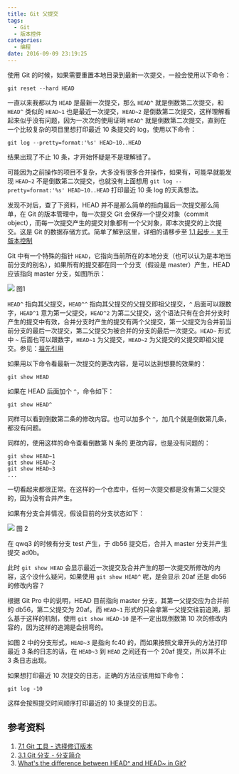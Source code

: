 ```yaml
---
title: Git 父提交
tags:
  - Git
  - 版本控件
categories:
  - 编程
date: 2016-09-09 23:19:25
---
```


使用 Git 的时候，如果需要重置本地目录到最新一次提交，一般会使用以下命令：

```
git reset --hard HEAD
```

一直以来我都以为 `HEAD` 是最新一次提交，那么 `HEAD^` 就是倒数第二次提交，和 `HEAD^` 类似的 `HEAD~1` 也是最近一次提交，`HEAD~2` 是倒数第二次提交，这样理解看起来似乎没有问题，因为一次次的使用证明 `HEAD^` 就是倒数第二次提交，直到在一个比较复杂的项目里想打印最近 10 条提交的 log，使用以下命令：

<!-- more -->

```
git log --pretty=format:'%s' HEAD~10..HEAD
```

结果出现了不止 10 条，才开始怀疑是不是理解错了。

可能因为之前操作的项目不复杂，大多没有很多合并操作，如果有，可能早就能发现 `HEAD~2` 不是倒数第二次提交，也就没有上面想用 `git log --pretty=format:'%s' HEAD~10..HEAD` 打印最近 10 条 log 的天真想法。

发现不对后，查了下资料，HEAD 并不是那么简单的指向最后一次提交那么简单，在 Git 的版本管理中，每一次提交 Git 会保存一个提交对象（commit object），而每一次提交产生的提交对象都有一个父对象，即本次提交的上次提交。这是 Git 的数据存储方式。简单了解到这里，详细的请移步至 [1.1 起步 - 关于版本控制](https://git-scm.com/book/zh/v2/%E8%B5%B7%E6%AD%A5-%E5%85%B3%E4%BA%8E%E7%89%88%E6%9C%AC%E6%8E%A7%E5%88%B6#_getting_started)

Git 中有一个特殊的指针 `HEAD`，它指向当前所在的本地分支（也可以认为是本地当前分支的别名），如果所有的提交都在同一个分支（假设是 master）产生，HEAD 应该指向 master 分支，如图所示：

![](https://i.imgur.com/vbGwPoI.jpg)
图1

`HEAD^` 指向其父提交，`HEAD^^` 指向其父提交的父提交即祖父提交，`^` 后面可以跟数字，`HEAD^1` 意为第一父提交，`HEAD^2` 为第二父提交，这个语法只有在合并分支时产生的提交中有效，合并分支时产生的提交有两个父提交，第一父提交为合并前当前分支的最后一次提交，第二父提交为被合并的分支的最后一次提交。`HEAD~` 形式中 `~` 后面也可以跟数字，`HEAD~1` 为父提交，`HEAD~2` 为父提交的父提交即祖父提交。参见：[祖先引用](https://git-scm.com/book/zh/v2/Git-%E5%B7%A5%E5%85%B7-%E9%80%89%E6%8B%A9%E4%BF%AE%E8%AE%A2%E7%89%88%E6%9C%AC#祖先引用)

如果用以下命令看最新一次提交的更改内容，是可以达到想要的效果的：

```
git show HEAD
```

如果在 HEAD 后面加个 `^`，命令如下：

```
git show HEAD^
```

同样可以看到倒数第二条的修改内容。也可以加多个 `^`，加几个就是倒数第几条，都没有问题。

同样的，使用这样的命令查看倒数第 N 条的 更改内容，也是没有问题的：

```
git show HEAD~1
git show HEAD~2
git show HEAD~3
...
```

一切看起来都很正常。在这样的一个仓库中，任何一次提交都是没有第二父提交的，因为没有合并产生。

如果有分支合并情况，假设目前的分支状态如下：

![](https://i.imgur.com/Hix9aQs.jpg)
图 2

在 qwq3 的时候有分支 test 产生，于 db56 提交后，合并入 master 分支并产生提交 ad0b。

此时 `git show HEAD` 会显示最近一次提交及合并产生的那一次提交所修改的内容，这个没什么疑问，如果使用 `git show HEAD^` 呢，是会显示 20af 还是 db56 的修改内容？

根据 Git Pro 中的说明，HEAD 目前指向 master 分支，其第一父提交应为合并前的 db56，第二父提交为 20af。而 `HEAD~1` 形式的只会拿第一父提交往前追溯，那么基于这样的机制，使用 `git show HEAD~10` 是不一定出现倒数第 10 次的修改内容的，因为这样的追溯是会拐弯的。


如图 2 中的分支形式，`HEAD~3` 是指向 fc40 的，而如果按照文章开头的方法打印最近 3 条的日志的话，在 `HEAD~3` 到 `HEAD` 之间还有一个 20af 提交，所以并不止 3 条日志出现。

如果想打印最近 10 次提交的日志，正确的方法应该用如下命令：

```
git log -10
```

这样会按照提交时间顺序打印最近的 10 条提交的日志。

## 参考资料

1. [7.1 Git 工具 - 选择修订版本](https://git-scm.com/book/zh/v2/Git-%E5%B7%A5%E5%85%B7-%E9%80%89%E6%8B%A9%E4%BF%AE%E8%AE%A2%E7%89%88%E6%9C%AC#祖先引用)
2. [3.1 Git 分支 - 分支简介](https://git-scm.com/book/zh/v2/Git-%E5%88%86%E6%94%AF-%E5%88%86%E6%94%AF%E7%AE%80%E4%BB%8B)
3. [What's the difference between HEAD^ and HEAD~ in Git?](https://stackoverflow.com/questions/2221658/whats-the-difference-between-head-and-head-in-git)

